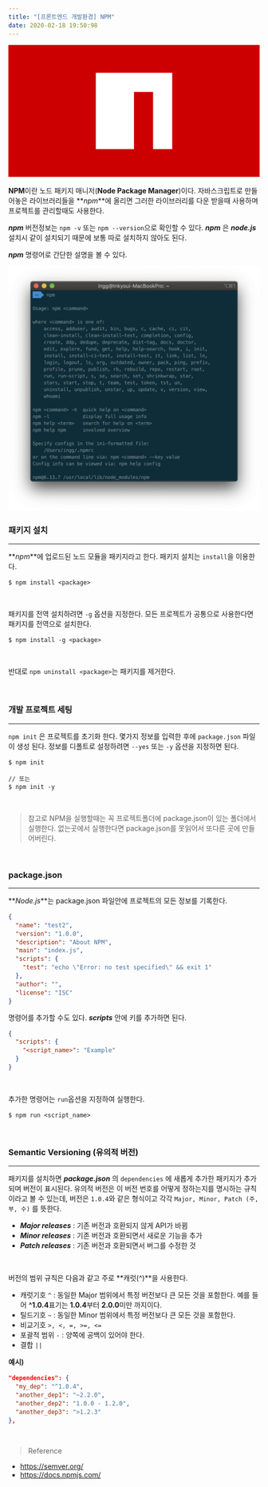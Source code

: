 ```yaml
---
title: "[프론트엔드 개발환경] NPM"
date: 2020-02-18 19:50:98
---
```


![npm](./npm.png)

**NPM**이란 노드 패키지 매니저(**Node Package Manager**)이다.
자바스크립트로 만들어놓은 라이브러리들을 **_npm_**에 올리면 그러한 라이브러리를 다운 받을때 사용하며 프로젝트를 관리할때도 사용한다.

**_npm_** 버전정보는 `npm -v` 또는 `npm --version`으로 확인할 수 있다.
**_npm_** 은 **_node.js_** 설치시 같이 설치되기 때문에 보통 따로 설치하지 않아도 된다.

**_npm_** 명령어로 간단한 설명을 볼 수 있다.

![npm2](./npm2.png)

### 패키지 설치

<hr>

**_npm_**에 업로드된 노드 모듈을 패키지라고 한다. 패키지 설치는 `install`을 이용한다.

```
$ npm install <package>
```

<br>

패키지를 전역 설치하려면 `-g` 옵션을 지정한다. 모든 프로젝트가 공통으로 사용한다면 패키지를 전역으로 설치한다.

```
$ npm install -g <package>
```

<br>

반대로 `npm uninstall <package>`는 패키지를 제거한다.

<br>

### 개발 프로젝트 세팅

<hr>

`npm init` 은 프로젝트를 초기화 한다. 몇가지 정보를 입력한 후에 `package.json` 파일이 생성 된다.
정보를 디폴트로 설정하려면 `--yes` 또는 `-y` 옵션을 지정하면 된다.

```
$ npm init

// 또는
$ npm init -y
```

<br>

> 참고로 NPM을 실행할때는 꼭 프로젝트폴더에 package.json이 있는 폴더에서 실행한다. 없는곳에서 실행한다면 package.json를 못읽어서 또다른 곳에 만들어버린다.

<br>

### package.json

<hr>

**_Node.js_**는 package.json 파일안에 프로젝트의 모든 정보를 기록한다.

```package.json
{
  "name": "test2",
  "version": "1.0.0",
  "description": "About NPM",
  "main": "index.js",
  "scripts": {
    "test": "echo \"Error: no test specified\" && exit 1"
  },
  "author": "",
  "license": "ISC"
}
```

명령어를 추가할 수도 있다. **_scripts_** 안에 키를 추가하면 된다.

```package.json
{
  "scripts": {
    "<script_name>": "Example"
  }
}
```

<br>

추가한 명령어는 `run`옵션을 지정하여 실행한다.

```
$ npm run <script_name>
```

<br>

### Semantic Versioning (유의적 버전)

<hr>

패키지를 설치하면 **_package.json_** 의 `dependencies` 에 새롭게 추가한 패키지가 추가되며 버전이 표시된다. 유의적 버전은 이 버전 번호를 어떻게 정하는지를 명시하는 규칙이라고 볼 수 있는데, 버전은 `1.0.4`와 같은 형식이고 각각 `Major, Minor, Patch (주, 부, 수)` 를 뜻한다.

- **_Major releases_** : 기존 버전과 호환되지 않게 API가 바뀜
- **_Minor releases_** : 기존 버전과 호환되면서 새로운 기능을 추가
- **_Patch releases_** : 기존 버전과 호환되면서 버그를 수정한 것

<br>

버전의 범위 규칙은 다음과 같고 주로 **캐럿(^)**을 사용한다.

- 캐럿기호 `^` : 동일한 Major 범위에서 특정 버전보다 큰 모든 것을 포함한다. 예를 들어 **^1.0.4**표기는 **1.0.4**부터 **2.0.0**미만 까지이다.
- 틸드기호 `~` : 동일한 Minor 범위에서 특정 버전보다 큰 모든 것을 포함한다.
- 비교기호 `>, <, =, >=, <=`
- 포괄적 범위 `-` : 양쪽에 공백이 있어야 한다.
- 결합 `||`

**예시)**

```package.json
"dependencies": {
  "my_dep": "^1.0.4",
  "another_dep1": "~2.2.0",
  "another_dep2": "1.0.0 - 1.2.0",
  "another_dep3": ">1.2.3"
},
```

<br>

> Reference

- https://semver.org/
- https://docs.npmjs.com/
